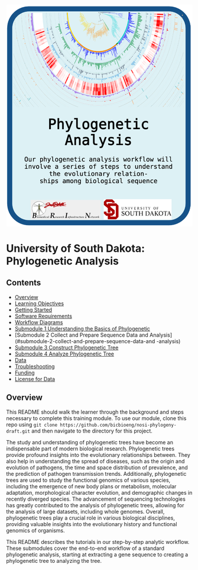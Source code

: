 ![course-card](images/usd-card.png)

# University of South Dakota: Phylogenetic Analysis


## Contents

- [Overview](#overview)
- [Learning Objectives](#learning-objectives)
- [Getting Started](#getting-started)
- [Software Requirements](#software-requirements)
- [Workflow Diagrams](#workflow-diagrams)
- [Submodule 1 Understanding the Basics of Phylogenetic](#submodule-1-understanding-the-basics-of-phylogenetic)
- [Submodule 2 Collect and Prepare Sequence Data and Analysis](#submodule-2-collect-and-prepare-sequence-data-and -analysis)
- [Submodule 3 Construct Phylogenetic Tree](#submodule-3-construct-phylogenetic-tree)
- [Submodule 4 Analyze Phylogenetic Tree](#submodule-4-analyze-phylogenetic-tree)
- [Data](#data)
- [Troubleshooting](#troubleshooting)
- [Funding](#funding)
- [License for Data](#license-for-data) 


## **Overview**
This README should walk the learner through the background and steps necessary to complete this training module. To use our module, clone this repo using `git clone https://github.com/bicbioeng/nosi-phylogeny-draft.git` and then navigate to the directory for this project.

The study and understanding of phylogenetic trees have become an indispensable part of modern biological research. Phylogenetic trees provide profound insights into the evolutionary relationships between. They also help in understanding the spread of diseases, such as the origin and evolution of pathogens, the time and space distribution of prevalence, and the prediction of pathogen transmission trends. Additionally, phylogenetic trees are used to study the functional genomics of various species, including the emergence of new body plans or metabolism, molecular adaptation, morphological character evolution, and demographic changes in recently diverged species. The advancement of sequencing technologies has greatly contributed to the analysis of phylogenetic trees, allowing for the analysis of large datasets, including whole genomes. Overall, phylogenetic trees play a crucial role in various biological disciplines, providing valuable insights into the evolutionary history and functional genomics of organisms.

This README describes the tutorials in our step-by-step analytic workflow. These submodules cover the end-to-end workflow of a standard phylogenetic analysis, starting at extracting a gene sequence to creating a phylogenetic tree to analyzing the tree.